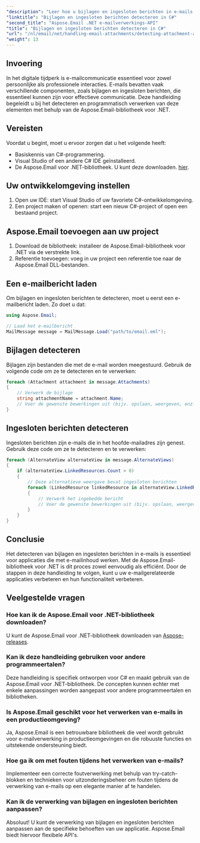 ```yaml
---
"description": "Leer hoe u bijlagen en ingesloten berichten in e-mails efficiënt kunt detecteren en verwerken met de Aspose.Email-bibliotheek voor .NET. Deze uitgebreide handleiding behandelt de installatie."
"linktitle": "Bijlagen en ingesloten berichten detecteren in C#"
"second_title": "Aspose.Email .NET e-mailverwerkings-API"
"title": "Bijlagen en ingesloten berichten detecteren in C#"
"url": "/nl/email/net/handling-email-attachments/detecting-attachment-and-embedded-message-in-csharp/"
"weight": 13
---
```


## Invoering

In het digitale tijdperk is e-mailcommunicatie essentieel voor zowel persoonlijke als professionele interacties. E-mails bevatten vaak verschillende componenten, zoals bijlagen en ingesloten berichten, die essentieel kunnen zijn voor effectieve communicatie. Deze handleiding begeleidt u bij het detecteren en programmatisch verwerken van deze elementen met behulp van de Aspose.Email-bibliotheek voor .NET.

## Vereisten

Voordat u begint, moet u ervoor zorgen dat u het volgende heeft:

- Basiskennis van C#-programmering.
- Visual Studio of een andere C# IDE geïnstalleerd.
- De Aspose.Email voor .NET-bibliotheek. U kunt deze downloaden. [hier](https://products.aspose.com/email/net).

## Uw ontwikkelomgeving instellen

1. Open uw IDE: start Visual Studio of uw favoriete C#-ontwikkelomgeving.
2. Een project maken of openen: start een nieuw C#-project of open een bestaand project.

## Aspose.Email toevoegen aan uw project

1. Download de bibliotheek: installeer de Aspose.Email-bibliotheek voor .NET via de verstrekte link.
2. Referentie toevoegen: voeg in uw project een referentie toe naar de Aspose.Email DLL-bestanden.

## Een e-mailbericht laden

Om bijlagen en ingesloten berichten te detecteren, moet u eerst een e-mailbericht laden. Zo doet u dat:

```csharp
using Aspose.Email;

// Laad het e-mailbericht
MailMessage message = MailMessage.Load("path/to/email.eml");
```

## Bijlagen detecteren

Bijlagen zijn bestanden die met de e-mail worden meegestuurd. Gebruik de volgende code om ze te detecteren en te verwerken:

```csharp
foreach (Attachment attachment in message.Attachments)
{
    // Verwerk de bijlage
    string attachmentName = attachment.Name;
    // Voer de gewenste bewerkingen uit (bijv. opslaan, weergeven, enz.)
}
```

## Ingesloten berichten detecteren

Ingesloten berichten zijn e-mails die in het hoofde-mailadres zijn genest. Gebruik deze code om ze te detecteren en te verwerken:

```csharp
foreach (AlternateView alternateView in message.AlternateViews)
{
    if (alternateView.LinkedResources.Count > 0)
    {
        // Deze alternatieve weergave bevat ingesloten berichten
        foreach (LinkedResource linkedResource in alternateView.LinkedResources)
        {
            // Verwerk het ingebedde bericht
            // Voer de gewenste bewerkingen uit (bijv. opslaan, weergeven, enz.)
        }
    }
}
```

## Conclusie

Het detecteren van bijlagen en ingesloten berichten in e-mails is essentieel voor applicaties die met e-mailinhoud werken. Met de Aspose.Email-bibliotheek voor .NET is dit proces zowel eenvoudig als efficiënt. Door de stappen in deze handleiding te volgen, kunt u uw e-mailgerelateerde applicaties verbeteren en hun functionaliteit verbeteren.

## Veelgestelde vragen

### Hoe kan ik de Aspose.Email voor .NET-bibliotheek downloaden?

U kunt de Aspose.Email voor .NET-bibliotheek downloaden van [Aspose-releases](https://releases.aspose.com/email/net/).

### Kan ik deze handleiding gebruiken voor andere programmeertalen?

Deze handleiding is specifiek ontworpen voor C# en maakt gebruik van de Aspose.Email voor .NET-bibliotheek. De concepten kunnen echter met enkele aanpassingen worden aangepast voor andere programmeertalen en bibliotheken.

### Is Aspose.Email geschikt voor het verwerken van e-mails in een productieomgeving?

Ja, Aspose.Email is een betrouwbare bibliotheek die veel wordt gebruikt voor e-mailverwerking in productieomgevingen en die robuuste functies en uitstekende ondersteuning biedt.

### Hoe ga ik om met fouten tijdens het verwerken van e-mails?

Implementeer een correcte foutverwerking met behulp van try-catch-blokken en technieken voor uitzonderingsbeheer om fouten tijdens de verwerking van e-mails op een elegante manier af te handelen.

### Kan ik de verwerking van bijlagen en ingesloten berichten aanpassen?

Absoluut! U kunt de verwerking van bijlagen en ingesloten berichten aanpassen aan de specifieke behoeften van uw applicatie. Aspose.Email biedt hiervoor flexibele API's.